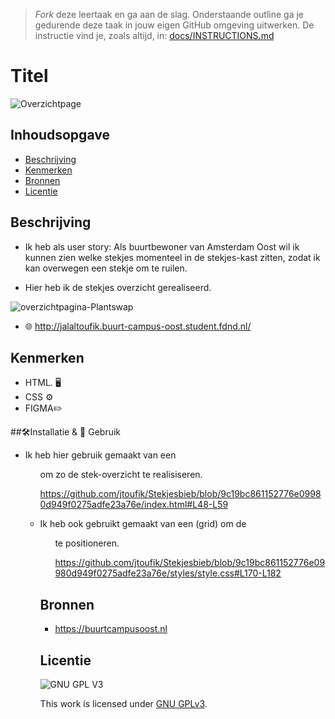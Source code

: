 > _Fork_ deze leertaak en ga aan de slag. Onderstaande outline ga je gedurende deze taak in jouw eigen GitHub omgeving uitwerken. De instructie vind je, zoals altijd, in: [docs/INSTRUCTIONS.md](docs/INSTRUCTIONS.md)

# Titel
<!-- Geef je project een titel en schrijf in één zin wat het is -->
![Overzichtpage](https://user-images.githubusercontent.com/112856590/195826941-4a47959a-d0d7-477f-ba03-08e9cb6c673b.png)

## Inhoudsopgave

  * [Beschrijving](#beschrijving)
  * [Kenmerken](#kenmerken)
  * [Bronnen](#bronnen)
  * [Licentie](#licentie)

## Beschrijving

* Ik heb als user story: Als buurtbewoner van Amsterdam Oost wil ik kunnen zien welke stekjes momenteel in de stekjes-kast zitten, zodat ik kan overwegen een stekje om te ruilen.

* Hier heb ik de stekjes overzicht gerealiseerd.

![overzichtpagina-Plantswap](https://user-images.githubusercontent.com/112856590/195827091-17647cac-0cca-41c4-ad81-494d6283fceb.png)


* 🌐 http://jalaltoufik.buurt-campus-oost.student.fdnd.nl/



## Kenmerken
<!-- Bij Kenmerken staat welke technieken zijn gebruikt en hoe. Wat is de HTML structuur? Wat zijn de belangrijkste dingen in CSS? Wat is er met Javascript gedaan en hoe? Misschien heb je een framwork of library gebruikt? -->
* HTML. 🖥️ 
* CSS ⚙️
* FIGMA✏️

##🛠Installatie & 🔋 Gebruik

* Ik heb hier gebruik gemaakt van een <ul> om zo de stek-overzicht te realisiseren. 

  https://github.com/jtoufik/Stekjesbieb/blob/9c19bc861152776e09980d949f0275adfe23a76e/index.html#L48-L59

* Ik heb ook gebruikt gemaakt van een (grid) om de <ul> te positioneren.

  https://github.com/jtoufik/Stekjesbieb/blob/9c19bc861152776e09980d949f0275adfe23a76e/styles/style.css#L170-L182

## Bronnen

* https://buurtcampusoost.nl

## Licentie

![GNU GPL V3](https://www.gnu.org/graphics/gplv3-127x51.png)

This work is licensed under [GNU GPLv3](./LICENSE).
